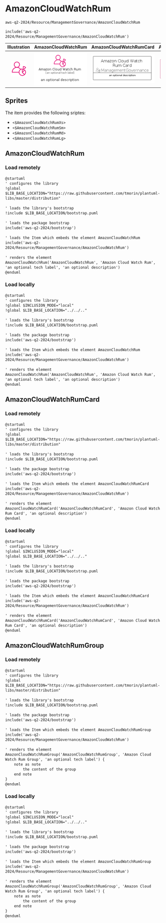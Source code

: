 # AmazonCloudWatchRum


```text
aws-q2-2024/Resource/ManagementGovernance/AmazonCloudWatchRum
```

```text
include('aws-q2-2024/Resource/ManagementGovernance/AmazonCloudWatchRum')
```



| Illustration | AmazonCloudWatchRum | AmazonCloudWatchRumCard | AmazonCloudWatchRumGroup |
| :---: | :---: | :---: | :---: |
| ![illustration for Illustration](../../../aws-q2-2024/Resource/ManagementGovernance/AmazonCloudWatchRum.png) | ![illustration for AmazonCloudWatchRum](../../../aws-q2-2024/Resource/ManagementGovernance/AmazonCloudWatchRum.Local.png) | ![illustration for AmazonCloudWatchRumCard](../../../aws-q2-2024/Resource/ManagementGovernance/AmazonCloudWatchRumCard.Local.png) | ![illustration for AmazonCloudWatchRumGroup](../../../aws-q2-2024/Resource/ManagementGovernance/AmazonCloudWatchRumGroup.Local.png) |



## Sprites
The item provides the following sriptes:

- `<$AmazonCloudWatchRumXs>`
- `<$AmazonCloudWatchRumSm>`
- `<$AmazonCloudWatchRumMd>`
- `<$AmazonCloudWatchRumLg>`





## AmazonCloudWatchRum

### Load remotely
```plantuml
@startuml
' configures the library
!global $LIB_BASE_LOCATION="https://raw.githubusercontent.com/tmorin/plantuml-libs/master/distribution"

' loads the library's bootstrap
!include $LIB_BASE_LOCATION/bootstrap.puml

' loads the package bootstrap
include('aws-q2-2024/bootstrap')

' loads the Item which embeds the element AmazonCloudWatchRum
include('aws-q2-2024/Resource/ManagementGovernance/AmazonCloudWatchRum')

' renders the element
AmazonCloudWatchRum('AmazonCloudWatchRum', 'Amazon Cloud Watch Rum', 'an optional tech label', 'an optional description')
@enduml
```

### Load locally
```plantuml
@startuml
' configures the library
!global $INCLUSION_MODE="local"
!global $LIB_BASE_LOCATION="../../.."

' loads the library's bootstrap
!include $LIB_BASE_LOCATION/bootstrap.puml

' loads the package bootstrap
include('aws-q2-2024/bootstrap')

' loads the Item which embeds the element AmazonCloudWatchRum
include('aws-q2-2024/Resource/ManagementGovernance/AmazonCloudWatchRum')

' renders the element
AmazonCloudWatchRum('AmazonCloudWatchRum', 'Amazon Cloud Watch Rum', 'an optional tech label', 'an optional description')
@enduml
```

## AmazonCloudWatchRumCard

### Load remotely
```plantuml
@startuml
' configures the library
!global $LIB_BASE_LOCATION="https://raw.githubusercontent.com/tmorin/plantuml-libs/master/distribution"

' loads the library's bootstrap
!include $LIB_BASE_LOCATION/bootstrap.puml

' loads the package bootstrap
include('aws-q2-2024/bootstrap')

' loads the Item which embeds the element AmazonCloudWatchRumCard
include('aws-q2-2024/Resource/ManagementGovernance/AmazonCloudWatchRum')

' renders the element
AmazonCloudWatchRumCard('AmazonCloudWatchRumCard', 'Amazon Cloud Watch Rum Card', 'an optional description')
@enduml
```

### Load locally
```plantuml
@startuml
' configures the library
!global $INCLUSION_MODE="local"
!global $LIB_BASE_LOCATION="../../.."

' loads the library's bootstrap
!include $LIB_BASE_LOCATION/bootstrap.puml

' loads the package bootstrap
include('aws-q2-2024/bootstrap')

' loads the Item which embeds the element AmazonCloudWatchRumCard
include('aws-q2-2024/Resource/ManagementGovernance/AmazonCloudWatchRum')

' renders the element
AmazonCloudWatchRumCard('AmazonCloudWatchRumCard', 'Amazon Cloud Watch Rum Card', 'an optional description')
@enduml
```

## AmazonCloudWatchRumGroup

### Load remotely
```plantuml
@startuml
' configures the library
!global $LIB_BASE_LOCATION="https://raw.githubusercontent.com/tmorin/plantuml-libs/master/distribution"

' loads the library's bootstrap
!include $LIB_BASE_LOCATION/bootstrap.puml

' loads the package bootstrap
include('aws-q2-2024/bootstrap')

' loads the Item which embeds the element AmazonCloudWatchRumGroup
include('aws-q2-2024/Resource/ManagementGovernance/AmazonCloudWatchRum')

' renders the element
AmazonCloudWatchRumGroup('AmazonCloudWatchRumGroup', 'Amazon Cloud Watch Rum Group', 'an optional tech label') {
    note as note
        the content of the group
    end note
}
@enduml
```

### Load locally
```plantuml
@startuml
' configures the library
!global $INCLUSION_MODE="local"
!global $LIB_BASE_LOCATION="../../.."

' loads the library's bootstrap
!include $LIB_BASE_LOCATION/bootstrap.puml

' loads the package bootstrap
include('aws-q2-2024/bootstrap')

' loads the Item which embeds the element AmazonCloudWatchRumGroup
include('aws-q2-2024/Resource/ManagementGovernance/AmazonCloudWatchRum')

' renders the element
AmazonCloudWatchRumGroup('AmazonCloudWatchRumGroup', 'Amazon Cloud Watch Rum Group', 'an optional tech label') {
    note as note
        the content of the group
    end note
}
@enduml
```

